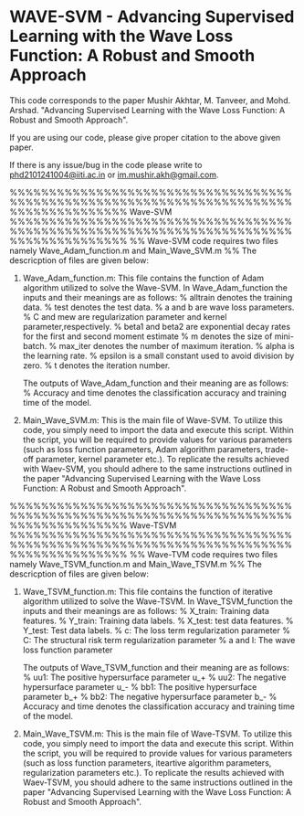 # WAVE-SVM - Advancing Supervised Learning with the Wave Loss Function: A Robust and Smooth Approach


This code corresponds to the paper Mushir Akhtar, M. Tanveer, and Mohd. Arshad. "Advancing Supervised Learning with the Wave Loss Function: A Robust and Smooth Approach".

If you are using our code, please give proper citation to the above given paper.

If there is any issue/bug in the code please write to phd2101241004@iiti.ac.in or im.mushir.akh@gmail.com.


%%%%%%%%%%%%%%%%%%%%%%%%%%%%%%%%%%%%%%%%%%%%%%%%%%%%%%%%%%%%%%%%%%%%%%%%%%%%%%%%%%%%%%%
Wave-SVM 
%%%%%%%%%%%%%%%%%%%%%%%%%%%%%%%%%%%%%%%%%%%%%%%%%%%%%%%%%%%%%%%%%%%%%%%%%%%%%%%%%%%%%%%
%%  Wave-SVM code requires two files namely Wave_Adam_function.m and Main_Wave_SVM.m
%%  The descricption of files are given below:
   
1. Wave_Adam_function.m: This file contains the function of Adam algorithm utilized to solve the Wave-SVM. In Wave_Adam_function the inputs and their meanings are as follows:
   %       alltrain denotes the training data.
   %       test denotes the test data.
   %       a and b are wave loss parameters.
   %       C and mew are regularization parameter and kernel parameter,respectively.
   %       beta1 and beta2 are exponential decay rates for the first and second moment estimate
   %       m denotes the size of mini-batch.
   %       max_iter denotes the number of maximum iteration.
   %       alpha is the learning rate.
   %       epsilon is a small constant used to avoid division by zero.
   %       t denotes the iteration number.

   The outputs of Wave_Adam_function and their meaning are as follows:
   %       Accuracy and time denotes the classification accuracy and training time of the model.

   

2. Main_Wave_SVM.m: This is the main file of Wave-SVM. To utilize this code, you simply need to import the data and execute this script. Within the script, you will be required to provide values for various parameters (such as loss function parameters, Adam algorithm parameters, trade-off parameter, kernel parameter etc.).
To replicate the results achieved with Waev-SVM, you should adhere to the same instructions outlined in the paper "Advancing Supervised Learning with the Wave Loss Function: A Robust and Smooth Approach". 




%%%%%%%%%%%%%%%%%%%%%%%%%%%%%%%%%%%%%%%%%%%%%%%%%%%%%%%%%%%%%%%%%%%%%%%%%%%%%%%%%%%%%%%
Wave-TSVM
%%%%%%%%%%%%%%%%%%%%%%%%%%%%%%%%%%%%%%%%%%%%%%%%%%%%%%%%%%%%%%%%%%%%%%%%%%%%%%%%%%%%%%%
%%  Wave-TVM code requires two files namely Wave_TSVM_function.m and Main_Wave_TSVM.m
%%  The descricption of files are given below:

1. Wave_TSVM_function.m: This file contains the function of iterative algorithm utilized to solve the Wave-TSVM. In Wave_TSVM_function the inputs and their meanings are as follows:
   %    X_train: Training data features.
   %    Y_train: Training data labels. 
   %    X_test: test data features.
   %    Y_test: Test data labels. 
   % c: The loss term regularization parameter
   % C: The structural risk term regularization parameter
   % a and l: The wave loss function parameter 

   The outputs of Wave_TSVM_function and their meaning are as follows:
  % uu1: The positive hypersurface parameter u_+
  % uu2: The negative hypersurface parameter u_-
  % bb1: The positive hypersurface parameter b_+
  % bb2: The negative hypersurface parameter b_-
  % Accuracy and time denotes the classification accuracy and training time of the model.

   

2. Main_Wave_TSVM.m: This is the main file of Wave-TSVM. To utilize this code, you simply need to import the data and execute this script. Within the script, you will be required to provide values for various parameters (such as loss function parameters, iteartive algorithm parameters, regularization parameters etc.).
To replicate the results achieved with Waev-TSVM, you should adhere to the same instructions outlined in the paper "Advancing Supervised Learning with the Wave Loss Function: A Robust and Smooth Approach". 





  

